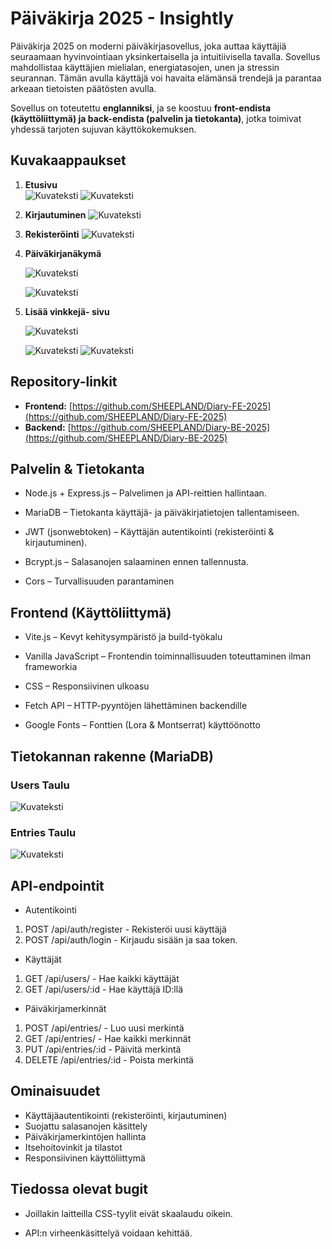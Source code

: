 # Päiväkirja 2025 - Insightly
Päiväkirja 2025 on moderni päiväkirjasovellus, joka auttaa käyttäjiä seuraamaan hyvinvointiaan yksinkertaisella ja intuitiivisella tavalla. Sovellus mahdollistaa käyttäjien mielialan, energiatasojen, unen ja stressin seurannan. Tämän avulla käyttäjä voi havaita elämänsä trendejä ja parantaa arkeaan tietoisten päätösten avulla.  

Sovellus on toteutettu **englanniksi**, ja se koostuu **front-endista (käyttöliittymä) ja back-endista (palvelin ja tietokanta)**, jotka toimivat yhdessä tarjoten sujuvan käyttökokemuksen.

##  Kuvakaappaukset

1. **Etusivu**  
    ![Kuvateksti](./img/Näyttökuva%202025-3-11%20kello%201.38.23.png)
    ![Kuvateksti](./img/Näyttökuva%202025-3-11%20kello%201.38.43.png)


2. **Kirjautuminen** 
    ![Kuvateksti](./img/Näyttökuva%202025-3-11%20kello%201.35.24.png)


3. **Rekisteröinti**
    ![Kuvateksti](./img/Näyttökuva%202025-3-12%20kello%2014.31.02.png)


4. **Päiväkirjanäkymä**

    ![Kuvateksti](./img/Näyttökuva%202025-3-11%20kello%201.37.49.png)

    ![Kuvateksti](./img/Näyttökuva%202025-3-12%20kello%2014.26.11.png)


5. **Lisää vinkkejä- sivu**

    ![Kuvateksti](./img/Näyttökuva%202025-3-12%20kello%2014.27.49.png)

    ![Kuvateksti](./img/Näyttökuva%202025-3-12%20kello%2014.29.27.png)
    ![Kuvateksti](./img/Näyttökuva%202025-3-12%20kello%2014.29.08.png)


## Repository-linkit
- **Frontend:** [https://github.com/SHEEPLAND/Diary-FE-2025](https://github.com/SHEEPLAND/Diary-FE-2025)
- **Backend:**  [https://github.com/SHEEPLAND/Diary-BE-2025](https://github.com/SHEEPLAND/Diary-BE-2025)


## Palvelin & Tietokanta
- Node.js + Express.js – Palvelimen ja API-reittien hallintaan.

- MariaDB – Tietokanta käyttäjä- ja päiväkirjatietojen tallentamiseen.

- JWT (jsonwebtoken) – Käyttäjän autentikointi (rekisteröinti & kirjautuminen).

- Bcrypt.js – Salasanojen salaaminen ennen tallennusta.
- Cors – Turvallisuuden parantaminen

## Frontend (Käyttöliittymä)
- Vite.js – Kevyt kehitysympäristö ja build-työkalu

- Vanilla JavaScript – Frontendin toiminnallisuuden toteuttaminen ilman frameworkia

- CSS – Responsiivinen ulkoasu

- Fetch API – HTTP-pyyntöjen lähettäminen backendille

- Google Fonts – Fonttien (Lora & Montserrat) käyttöönotto

## Tietokannan rakenne (MariaDB)

### Users Taulu
![Kuvateksti](./img/Näyttökuva%202025-3-11%20kello%201.33.59.png)

### Entries Taulu
![Kuvateksti](./img/Näyttökuva%202025-3-11%20kello%201.34.10.png)


## API-endpointit
- Autentikointi

1. POST /api/auth/register - Rekisteröi uusi käyttäjä
2. POST /api/auth/login - Kirjaudu sisään ja saa token.

- Käyttäjät
1. GET /api/users/ - Hae kaikki käyttäjät 
2. GET /api/users/:id - Hae käyttäjä ID:llä

- Päiväkirjamerkinnät
1. POST /api/entries/ - Luo uusi merkintä
2. GET /api/entries/ - Hae kaikki merkinnät 
3. PUT /api/entries/:id - Päivitä merkintä
4. DELETE /api/entries/:id - Poista merkintä

## Ominaisuudet

- Käyttäjäautentikointi (rekisteröinti, kirjautuminen)
- Suojattu salasanojen käsittely
- Päiväkirjamerkintöjen hallinta 
- Itsehoitovinkit ja tilastot
- Responsiivinen käyttöliittymä

## Tiedossa olevat bugit

- Joillakin laitteilla CSS-tyylit eivät skaalaudu oikein.

- API:n virheenkäsittelyä voidaan kehittää.

